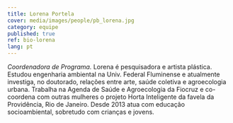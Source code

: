 ```yaml
---
title: Lorena Portela
cover: media/images/people/pb_lorena.jpg
category: equipe
published: true
ref: bio-lorena
lang: pt
---
```

*Coordenadora de Programa.* Lorena é pesquisadora e artista plástica. Estudou engenharia ambiental na Univ. Federal Fluminense e atualmente investiga, no doutorado, relações entre arte, saúde coletiva e agroecologia urbana. Trabalha na Agenda de Saúde e Agroecologia da Fiocruz e co-coordena com outras mulheres o projeto Horta Inteligente da favela da Providência, Rio de Janeiro. Desde 2013 atua com educação socioambiental, sobretudo com crianças e jovens.

 